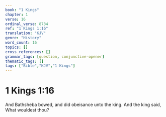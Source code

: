 ```yaml
---
book: "1 Kings"
chapter: 1
verse: 16
ordinal_verse: 8734
ref: "1 Kings 1:16"
translation: "KJV"
genre: "History"
word_count: 16
topics: []
cross_references: []
grammar_tags: [question, conjunctive-opener]
thematic_tags: []
tags: ["Bible","KJV","1 Kings"]
---
```


# 1 Kings 1:16

And Bathsheba bowed, and did obeisance unto the king. And the king said, What wouldest thou?
